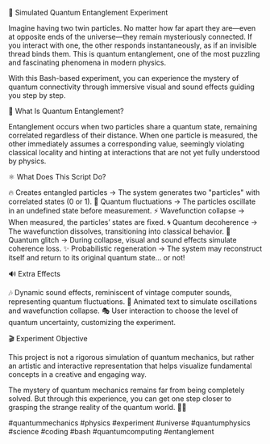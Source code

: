 🔬 Simulated Quantum Entanglement Experiment

Imagine having two twin particles. No matter how far apart they are—even at opposite ends of the universe—they remain mysteriously connected. If you interact with one, the other responds instantaneously, as if an invisible thread binds them. This is quantum entanglement, one of the most puzzling and fascinating phenomena in modern physics.

With this Bash-based experiment, you can experience the mystery of quantum connectivity through immersive visual and sound effects guiding you step by step.

🔹 What Is Quantum Entanglement?

Entanglement occurs when two particles share a quantum state, remaining correlated regardless of their distance. When one particle is measured, the other immediately assumes a corresponding value, seemingly violating classical locality and hinting at interactions that are not yet fully understood by physics.

⚛️ What Does This Script Do?

🔥 Creates entangled particles → The system generates two "particles" with correlated states (0 or 1). 
🌊 Quantum fluctuations → The particles oscillate in an undefined state before measurement. 
⚡ Wavefunction collapse → When measured, the particles’ states are fixed. 
🌀 Quantum decoherence → The wavefunction dissolves, transitioning into classical behavior. 
🔄 Quantum glitch → During collapse, visual and sound effects simulate coherence loss. 
✨ Probabilistic regeneration → The system may reconstruct itself and return to its original quantum state... or not!

🔊 Extra Effects

🎶 Dynamic sound effects, reminiscent of vintage computer sounds, representing quantum fluctuations. 
📡 Animated text to simulate oscillations and wavefunction collapse. 
🎭 User interaction to choose the level of quantum uncertainty, customizing the experiment.

🎬 Experiment Objective

This project is not a rigorous simulation of quantum mechanics, but rather an artistic and interactive representation that helps visualize fundamental concepts in a creative and engaging way.

The mystery of quantum mechanics remains far from being completely solved. But through this experience, you can get one step closer to grasping the strange reality of the quantum world. 🚀✨

#quantummechanics #physics #experiment #universe #quantumphysics #science #coding #bash #quantumcomputing #entanglement
